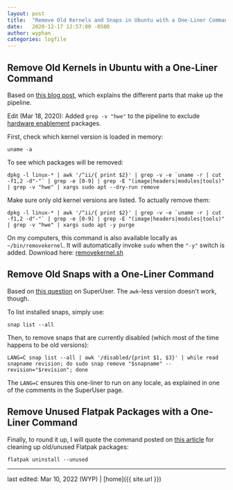 ```yaml
---
layout: post
title:  "Remove Old Kernels and Snaps in Ubuntu with a One-Liner Command"
date:   2020-12-17 12:57:00 -0500
author: wyphan
categories: logfile
---
```


## Remove Old Kernels in Ubuntu with a One-Liner Command

Based on [this blog post](http://tuxtweaks.com/2010/10/remove-old-kernels-in-ubuntu-with-one-command/), which explains the different parts that make up the pipeline.

Edit (Mar 18, 2020): Added `grep -v "hwe"` to the pipeline to exclude [hardware enablement](https://wiki.ubuntu.com/Kernel/LTSEnablementStack) packages.

First, check which kernel version is loaded in memory:
```
uname -a
``` 

To see which packages will be removed:
```
dpkg -l linux-* | awk '/^ii/{ print $2}' | grep -v -e `uname -r | cut -f1,2 -d"-"` | grep -e [0-9] | grep -E "(image|headers|modules|tools)" | grep -v "hwe" | xargs sudo apt --dry-run remove
```

Make sure only old kernel versions are listed. To actually remove them:
```
dpkg -l linux-* | awk '/^ii/{ print $2}' | grep -v -e `uname -r | cut -f1,2 -d"-"` | grep -e [0-9] | grep -E "(image|headers|modules|tools)" | grep -v "hwe" | xargs sudo apt -y purge
``` 

On my computers, this command is also available locally as `~/bin/removekernel`. It will automatically invoke `sudo` when the `"-y"` switch is added. Download here: [removekernel.sh](../../../../assets/scripts/removekernel.sh)

## Remove Old Snaps with a One-Liner Command

Based on [this question](https://superuser.com/questions/1310825/how-to-remove-old-version-of-installed-snaps) on SuperUser. The `awk`-less version doesn't work, though.

To list installed snaps, simply use:
```
snap list --all
``` 

Then, to remove snaps that are currently disabled (which most of the time happens to be old versions):
```
LANG=C snap list --all | awk '/disabled/{print $1, $3}' | while read snapname revision; do sudo snap remove "$snapname" --revision="$revision"; done
```

The `LANG=C` ensures this one-liner to run on any locale, as explained in one of the comments in the SuperUser page.

## Remove Unused Flatpak Packages with a One-Liner Command

Finally, to round it up, I will quote the command posted on [this article](https://www.linuxuprising.com/2019/02/how-to-remove-unused-flatpak-runtimes.html) for cleaning up old/unused Flatpak packages:
```
flatpak uninstall --unused
```

---

last edited: Mar 10, 2022 (WYP) | [home]({{ site.url }})
